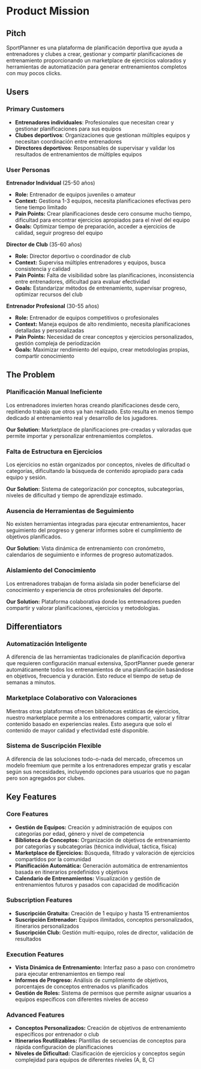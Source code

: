 # Product Mission

## Pitch

SportPlanner es una plataforma de planificación deportiva que ayuda a entrenadores y clubes a crear, gestionar y compartir planificaciones de entrenamiento proporcionando un marketplace de ejercicios valorados y herramientas de automatización para generar entrenamientos completos con muy pocos clicks.

## Users

### Primary Customers

- **Entrenadores individuales**: Profesionales que necesitan crear y gestionar planificaciones para sus equipos
- **Clubes deportivos**: Organizaciones que gestionan múltiples equipos y necesitan coordinación entre entrenadores
- **Directores deportivos**: Responsables de supervisar y validar los resultados de entrenamientos de múltiples equipos

### User Personas

**Entrenador Individual** (25-50 años)
- **Role:** Entrenador de equipos juveniles o amateur
- **Context:** Gestiona 1-3 equipos, necesita planificaciones efectivas pero tiene tiempo limitado
- **Pain Points:** Crear planificaciones desde cero consume mucho tiempo, dificultad para encontrar ejercicios apropiados para el nivel del equipo
- **Goals:** Optimizar tiempo de preparación, acceder a ejercicios de calidad, seguir progreso del equipo

**Director de Club** (35-60 años)
- **Role:** Director deportivo o coordinador de club
- **Context:** Supervisa múltiples entrenadores y equipos, busca consistencia y calidad
- **Pain Points:** Falta de visibilidad sobre las planificaciones, inconsistencia entre entrenadores, dificultad para evaluar efectividad
- **Goals:** Estandarizar métodos de entrenamiento, supervisar progreso, optimizar recursos del club

**Entrenador Profesional** (30-55 años)
- **Role:** Entrenador de equipos competitivos o profesionales
- **Context:** Maneja equipos de alto rendimiento, necesita planificaciones detalladas y personalizadas
- **Pain Points:** Necesidad de crear conceptos y ejercicios personalizados, gestión compleja de periodización
- **Goals:** Maximizar rendimiento del equipo, crear metodologías propias, compartir conocimiento

## The Problem

### Planificación Manual Ineficiente

Los entrenadores invierten horas creando planificaciones desde cero, repitiendo trabajo que otros ya han realizado. Esto resulta en menos tiempo dedicado al entrenamiento real y desarrollo de los jugadores.

**Our Solution:** Marketplace de planificaciones pre-creadas y valoradas que permite importar y personalizar entrenamientos completos.

### Falta de Estructura en Ejercicios

Los ejercicios no están organizados por conceptos, niveles de dificultad o categorías, dificultando la búsqueda de contenido apropiado para cada equipo y sesión.

**Our Solution:** Sistema de categorización por conceptos, subcategorías, niveles de dificultad y tiempo de aprendizaje estimado.

### Ausencia de Herramientas de Seguimiento

No existen herramientas integradas para ejecutar entrenamientos, hacer seguimiento del progreso y generar informes sobre el cumplimiento de objetivos planificados.

**Our Solution:** Vista dinámica de entrenamiento con cronómetro, calendarios de seguimiento e informes de progreso automatizados.

### Aislamiento del Conocimiento

Los entrenadores trabajan de forma aislada sin poder beneficiarse del conocimiento y experiencia de otros profesionales del deporte.

**Our Solution:** Plataforma colaborativa donde los entrenadores pueden compartir y valorar planificaciones, ejercicios y metodologías.

## Differentiators

### Automatización Inteligente

A diferencia de las herramientas tradicionales de planificación deportiva que requieren configuración manual extensiva, SportPlanner puede generar automáticamente todos los entrenamientos de una planificación basándose en objetivos, frecuencia y duración. Esto reduce el tiempo de setup de semanas a minutos.

### Marketplace Colaborativo con Valoraciones

Mientras otras plataformas ofrecen bibliotecas estáticas de ejercicios, nuestro marketplace permite a los entrenadores compartir, valorar y filtrar contenido basado en experiencias reales. Esto asegura que solo el contenido de mayor calidad y efectividad esté disponible.

### Sistema de Suscripción Flexible

A diferencia de las soluciones todo-o-nada del mercado, ofrecemos un modelo freemium que permite a los entrenadores empezar gratis y escalar según sus necesidades, incluyendo opciones para usuarios que no pagan pero son agregados por clubes.

## Key Features

### Core Features

- **Gestión de Equipos:** Creación y administración de equipos con categorías por edad, género y nivel de competencia
- **Biblioteca de Conceptos:** Organización de objetivos de entrenamiento por categorías y subcategorías (técnica individual, táctica, física)
- **Marketplace de Ejercicios:** Búsqueda, filtrado y valoración de ejercicios compartidos por la comunidad
- **Planificación Automática:** Generación automática de entrenamientos basada en itinerarios predefinidos y objetivos
- **Calendario de Entrenamientos:** Visualización y gestión de entrenamientos futuros y pasados con capacidad de modificación

### Subscription Features

- **Suscripción Gratuita:** Creación de 1 equipo y hasta 15 entrenamientos
- **Suscripción Entrenador:** Equipos ilimitados, conceptos personalizados, itinerarios personalizados
- **Suscripción Club:** Gestión multi-equipo, roles de director, validación de resultados

### Execution Features

- **Vista Dinámica de Entrenamiento:** Interfaz paso a paso con cronómetro para ejecutar entrenamientos en tiempo real
- **Informes de Progreso:** Análisis de cumplimiento de objetivos, porcentajes de conceptos entrenados vs planificados
- **Gestión de Roles:** Sistema de permisos que permite asignar usuarios a equipos específicos con diferentes niveles de acceso

### Advanced Features

- **Conceptos Personalizados:** Creación de objetivos de entrenamiento específicos por entrenador o club
- **Itinerarios Reutilizables:** Plantillas de secuencias de conceptos para rápida configuración de planificaciones
- **Niveles de Dificultad:** Clasificación de ejercicios y conceptos según complejidad para equipos de diferentes niveles (A, B, C)